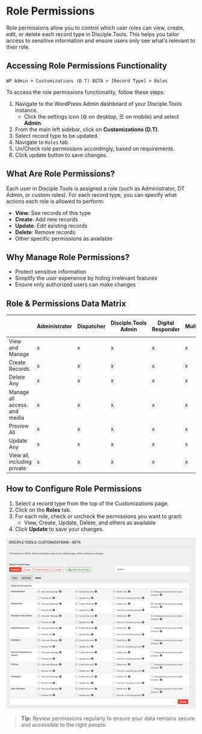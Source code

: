 # Role Permissions

Role permissions allow you to control which user roles can view, create, edit, or delete each record type in Disciple.Tools. This helps you tailor access to sensitive information and ensure users only see what’s relevant to their role.

## Accessing Role Permissions Functionality

`WP Admin > Customizations (D.T) BETA > [Record Type] > Roles`

To access the role permissions functionality, follow these steps:

1. Navigate to the WordPress Admin dashboard of your Disciple.Tools instance.
   - Click the settings icon (⚙️ on desktop, ☰ on mobile) and select **Admin**.
2. From the main left sidebar, click on **Customizations (D.T)**.
3. Select record type to be updated.
4. Navigate to `Roles` tab.
5. Un/Check role permissions accordingly, based on requirements. 
6. Click update button to save changes.

## What Are Role Permissions?

Each user in Disciple.Tools is assigned a role (such as Administrator, DT Admin, or custom roles). For each record type, you can specify what actions each role is allowed to perform:

- **View**: See records of this type
- **Create**: Add new records
- **Update**: Edit existing records
- **Delete**: Remove records
- Other specific permissions as available

## Why Manage Role Permissions?

- Protect sensitive information
- Simplify the user experience by hiding irrelevant features
- Ensure only authorized users can make changes

## Role & Permissions Data Matrix

| | Administrator | Dispatcher | Disciple.Tools Admin | Digital Responder | Multiplier | Network Dashboard Viewer | Partner | Strategist | User Manager |
| ----- | ----- | ----- | ----- | ----- | ----- | ----- | ----- | ----- | ----- |
| View and Manage | x | x | x | x | x | x | x | x | x |
| Create Records | x | x | x | x | x | x | x | x | x |
| Delete Any | x | x | x | x | x | x | x | x | x |
| Manage all access and media | x | x | x | x | x | x | x | x | x |
| Preview All | x | x | x | x | x | x | x | x | x |
| Update Any | x | x | x | x | x | x | x | x | x |
| View all, including private | x | x | x | x | x | x | x | x | x |

## How to Configure Role Permissions

1. Select a record type from the top of the Customizations page.
2. Click on the **Roles** tab.
3. For each role, check or uncheck the permissions you want to grant:
   - View, Create, Update, Delete, and others as available
4. Click **Update** to save your changes.

![Roles and Permissions Tab](./imgs/roles-permissions/roles-permissions-tab.png)

> **Tip:** Review permissions regularly to ensure your data remains secure and accessible to the right people. 